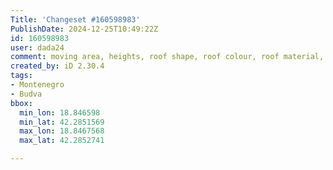 ```yaml
---
Title: 'Changeset #160598983'
PublishDate: 2024-12-25T10:49:22Z
id: 160598983
user: dada24
comment: moving area, heights, roof shape, roof colour, roof material, name street
created_by: iD 2.30.4
tags:
- Montenegro
- Budva
bbox:
  min_lon: 18.846598
  min_lat: 42.2851569
  max_lon: 18.8467568
  max_lat: 42.2852741

---
```

